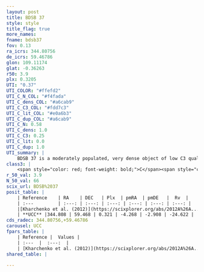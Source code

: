 ```yaml
---
layout: post
title: BDSB 37
style: style
title_flag: true
more_names: 
fname: bdsb37
fov: 0.13
ra_icrs: 344.80756
de_icrs: 59.46786
glon: 109.11174
glat: -0.36263
r50: 3.9
plx: 0.3205
UTI: "0.37"
UTI_COLOR: "#ffefd2"
UTI_C_N_COL: "#f4fada"
UTI_C_dens_COL: "#a6cab9"
UTI_C_C3_COL: "#fdd7c3"
UTI_C_lit_COL: "#e0a6b3"
UTI_C_dup_COL: "#a6cab9"
UTI_C_N: 0.58
UTI_C_dens: 1.0
UTI_C_C3: 0.25
UTI_C_lit: 0.0
UTI_C_dup: 1.0
UTI_summary: |
    BDSB 37 is a moderately populated, very dense object of low C3 quality. It is rarely studied in the literature, with no articles listed in the last 13 years.
class3: |
    <span style="color: red; font-weight: bold;">C</span><span style="color: red; font-weight: bold;">C</span>
r_50_val: 3.9
N_50_val: 66
scix_url: BDSB%2037
posit_table: |
    | Reference    | RA    | DEC   | Plx  | pmRA  | pmDE   |  Rv  |
    | :---         | :---: | :---: | :---: | :---: | :---: | :---: |
    |[Kharchenko et al. (2012)](https://scixplorer.org/abs/2012A%26A...543A.156K) | 344.775 | 59.468 | -- | -3.75 | 2.06 | -- |
    | **UCC** |344.808 | 59.468 | 0.321 | -4.268 | -2.908 | -24.622 | 
cds_radec: 344.80756,+59.46786
carousel: UCC
fpars_table: |
    | Reference |  Values |
    | :---  |  :---:  |
    | [Kharchenko et al. (2012)](https://scixplorer.org/abs/2012A%26A...543A.156K) | `e_bv=0.979, distance=2275, log_age=8.6` |
shared_table: |
    
---
```

